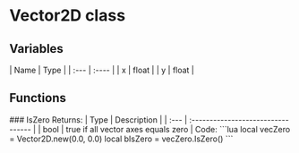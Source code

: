 # Vector2D class

## Variables

  
 \| Name \| Type \| \| :--- \| :---- \| \| x \| float \| \| y \| float \|

## Functions

 \#\#\# IsZero Returns: \| Type \| Description \| \| :--- \| :--------------------------------- \| \| bool \| true if all vector axes equals zero \| Code: \`\`\`lua local vecZero = Vector2D.new\(0.0, 0.0\) local bIsZero = vecZero.IsZero\(\) \`\`\`

